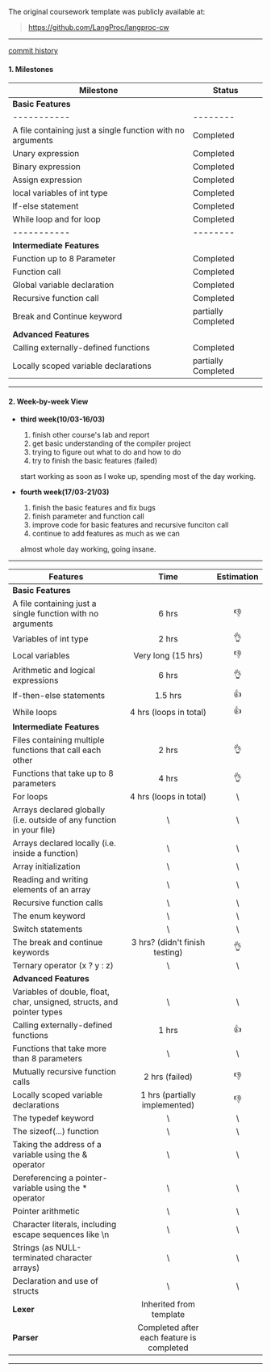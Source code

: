 The original coursework template was publicly available at:
> https://github.com/LangProc/langproc-cw

---

[commit history](https://github.com/LangProc/langproc-2024-cw-Yikai_Peter/commits/main)

#### **1. Milestones**
| Milestone  | Status |
|-----------|--------|
|**Basic Features**| |
|-----------|--------|
| A file containing just a single function with no arguments  | Completed |
| Unary expression  | Completed |
| Binary expression | Completed |
| Assign expression | Completed |
| local variables of int type | Completed |
| If-else statement | Completed |
| While loop and for loop | Completed |
|-----------|--------|
|**Intermediate Features**| |
| Function up to 8 Parameter | Completed |
| Function call | Completed |
| Global variable declaration | Completed |
| Recursive function call | Completed |
| Break and Continue keyword | partially Completed |
|**Advanced Features**| |
| Calling externally-defined functions | Completed |
| Locally scoped variable declarations | partially Completed |


---

#### **2. Week-by-week View**

- **third week(10/03-16/03)**
  1. finish other course's lab and report
  2. get basic understanding of the compiler project
  3. trying to figure out what to do and how to do
  4. try to finish the basic features (failed)

  start working as soon as I woke up, spending most of the day working.

- **fourth week(17/03-21/03)**
  1. finish the basic features and fix bugs
  2. finish parameter and function call
  3. improve code for basic features and recursive funciton call
  4. continue to add features as much as we can

  almost whole day working, going insane.

---

| Features                                                     |                   Time                    | Estimation |
| ------------------------------------------------------------ | :---------------------------------------: | :--------: |
| **Basic Features**                                           |                                           |         |
| A file containing just a single function with no arguments   |                   6 hrs                   |     👎      |
| Variables of int type                                        |                   2 hrs                   |     👌      |
| Local variables                                              |            Very long (15 hrs)             |     👎      |
| Arithmetic and logical expressions                           |                   6 hrs                   |     👌      |
| If-then-else statements                                      |                   1.5 hrs                   |     👍      |
| While loops                                                  |         4 hrs (loops in total)          |     👍      |
| **Intermediate Features**                                    |                                           |              |
| Files containing multiple functions that call each other     |                   2 hrs                   |     👌      |
| Functions that take up to 8 parameters                       |                   4 hrs                   |     👌      |
| For loops                                                    |         4 hrs (loops in total)           |     \      |
| Arrays declared globally (i.e. outside of any function in your file) |          \                        |     \        |
| Arrays declared locally (i.e. inside a function)             |          \                                 |     \      |
| Array initialization                                         |          \                                 |     \      |
| Reading and writing elements of an array                     |          \                                 |     \      |
| Recursive function calls                                     |                  \                         |     \      |
| The enum keyword                                             |                     \                     |     \        |
| Switch statements                                            |             \                               |     \      |
| The break and continue keywords                              |      3 hrs? (didn't finish testing)         |     👌      |
| Ternary operator (x ? y : z)                                 |                        \                   |        \      |
| **Advanced Features**                                        |                                           |            |
| Variables of double, float, char, unsigned, structs, and pointer types |                   \                   |     \      |
| Calling externally-defined functions                         |                   1 hrs                   |     👍      |
| Functions that take more than 8 parameters                   |                         \                   |     \      |
| Mutually recursive function calls                            |             2 hrs (failed)                  |     👎      |
| Locally scoped variable declarations                         |                   1 hrs (partially implemented)        |     👎      |
| The typedef keyword                                          |                     \                     |     \      |
| The sizeof(...) function                                     |                   \                     |     \      |
| Taking the address of a variable using the & operator        |                  \                        |     \      |
| Dereferencing a pointer-variable using the * operator        |                  \                        |     \      |
| Pointer arithmetic                                           |                      \                    |     \      |
| Character literals, including escape sequences like \n       |                      \                     |     \      |
| Strings (as NULL-terminated character arrays)                |                      \                    |     \      |
| Declaration and use of structs                               |                     \                     |     \      |
| **Lexer**                                                    |          Inherited from template          |            |
| **Parser**                                                   | Completed after each feature is completed |            |

---

